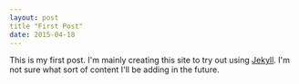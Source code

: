 ```yaml
---
layout: post
title "First Post"
date: 2015-04-18
---
```


This is my first post. I'm mainly creating this site to try out using [Jekyll](http://jekyllrb.com). I'm not sure what sort of content I'll be adding in the future.
